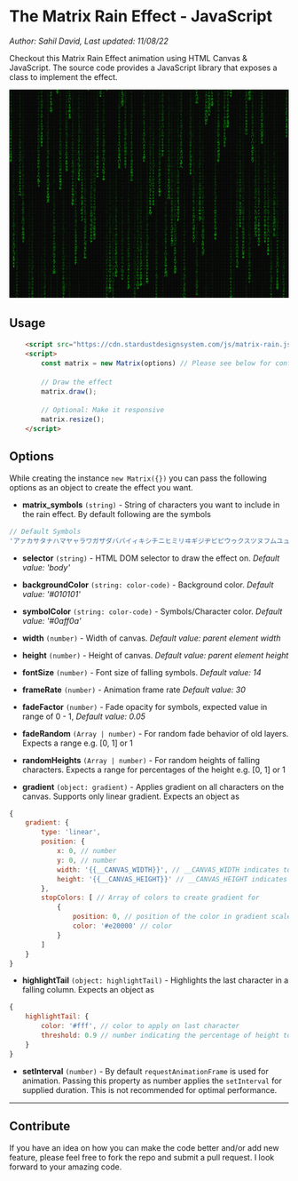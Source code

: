 # The Matrix Rain Effect - JavaScript
_Author: Sahil David, Last updated: 11/08/22_

Checkout this Matrix Rain Effect animation using HTML Canvas & JavaScript. The source code provides a JavaScript library that exposes a class to implement the effect.

![Matrix Rain Effect](./matrix-rain.png)

## Usage

```html
	<script src="https://cdn.stardustdesignsystem.com/js/matrix-rain.js"></script>
	<script>
		const matrix = new Matrix(options) // Please see below for configuration options

		// Draw the effect
		matrix.draw();

		// Optional: Make it responsive
		matrix.resize();
	</script>
```
## Options

While creating the instance `new Matrix({})` you can pass the following options as an object to create the effect you want.

- **matrix_symbols** `(string)` - String of characters you want to include in the rain effect. By default following are the symbols
```js
// Default Symbols
'アァカサタナハマヤャラワガザダバパイィキシチニヒミリヰギジヂビピウゥクスツヌフムユュルグズブヅプエェケセテネヘメレヱゲゼデベペオォコソトノホモヨョロヲゴゾドボポヴッン0123456789ABCDEFGHIJKLMNOPQRSTUVWXYZ';
```

- **selector** `(string)` - HTML DOM selector to draw the effect on. _Default value: 'body'_

- **backgroundColor** `(string: color-code)` - Background color. _Default value: '#010101'_

- **symbolColor** `(string: color-code)` - Symbols/Character color. _Default value: '#0aff0a'_

- **width** `(number)` - Width of canvas. _Default value: parent element width_

- **height** `(number)` - Height of canvas. _Default value: parent element height_

- **fontSize** `(number)` - Font size of falling symbols. _Default value: 14_

- **frameRate** `(number)` - Animation frame rate _Default value: 30_

- **fadeFactor** `(number)` - Fade opacity for symbols, expected value in range of 0 - 1, _Default value: 0.05_

- **fadeRandom** `(Array | number)` - For random fade behavior of old layers. Expects a range e.g. [0, 1] or 1

- **randomHeights** `(Array | number)` - For random heights of falling characters. Expects a range  for percentages of the height e.g. [0, 1] or 1

- **gradient** `(object: gradient)` - Applies gradient on all characters on the canvas. Supports only linear gradient. Expects an object as 
```js
{
	gradient: {
		type: 'linear',
		position: {
			x: 0, // number
			y: 0, // number
			width: '{{__CANVAS_WIDTH}}', // __CANVAS_WIDTH indicates to use canvas width, you can also pass a specific number
			height: '{{__CANVAS_HEIGHT}}' // __CANVAS_HEIGHT indicates to use canvas height, you can also pass a specific number
		},
		stopColors: [ // Array of colors to create gradient for
			{
				position: 0, // position of the color in gradient scale, Value in range of 0 - 1
				color: '#e20000' // color
			}
		]
	}
}
```

- **highlightTail** `(object: highlightTail)` - Highlights the last character in a falling column. Expects an object as 
```js
{
	highlightTail: {
		color: '#fff', // color to apply on last character
		threshold: 0.9 // number indicating the percentage of height to apply effect on
	}
}
```
- **setInterval** `(number)` - By default `requestAnimationFrame` is used for animation. Passing this property as number applies the `setInterval` for supplied duration. This is not recommended for optimal performance.

---
## Contribute
If you have an idea on how you can make the code better and/or add new feature, please feel free to fork the repo and submit a pull request. I look forward to your amazing code.
